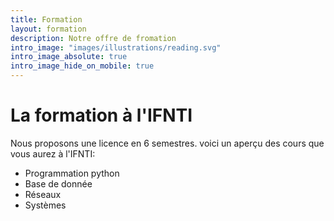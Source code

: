```yaml
---
title: Formation
layout: formation
description: Notre offre de fromation
intro_image: "images/illustrations/reading.svg"
intro_image_absolute: true
intro_image_hide_on_mobile: true
---
```


# La formation à l'IFNTI

Nous proposons une licence en 6 semestres.
voici un aperçu des cours que vous aurez à l'IFNTI:
- Programmation python
- Base de donnée
- Réseaux
- Systèmes
